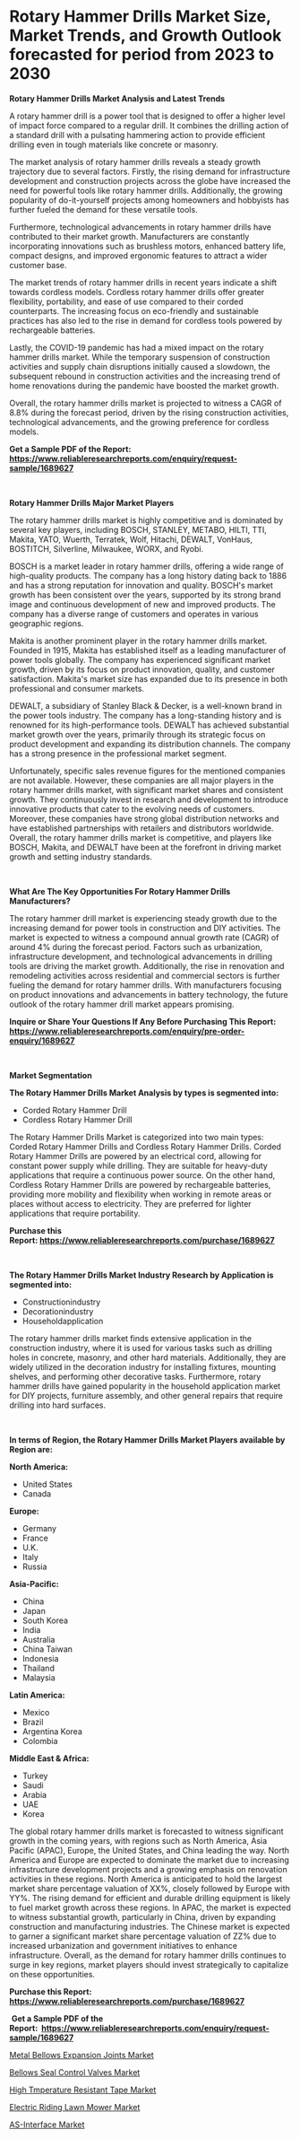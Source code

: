 <p><h1>Rotary Hammer Drills Market Size, Market Trends, and Growth Outlook forecasted for period from 2023 to 2030</h1></p><p><strong>Rotary Hammer Drills Market Analysis and Latest Trends</strong></p>
<p><p>A rotary hammer drill is a power tool that is designed to offer a higher level of impact force compared to a regular drill. It combines the drilling action of a standard drill with a pulsating hammering action to provide efficient drilling even in tough materials like concrete or masonry.</p><p>The market analysis of rotary hammer drills reveals a steady growth trajectory due to several factors. Firstly, the rising demand for infrastructure development and construction projects across the globe have increased the need for powerful tools like rotary hammer drills. Additionally, the growing popularity of do-it-yourself projects among homeowners and hobbyists has further fueled the demand for these versatile tools.</p><p>Furthermore, technological advancements in rotary hammer drills have contributed to their market growth. Manufacturers are constantly incorporating innovations such as brushless motors, enhanced battery life, compact designs, and improved ergonomic features to attract a wider customer base.</p><p>The market trends of rotary hammer drills in recent years indicate a shift towards cordless models. Cordless rotary hammer drills offer greater flexibility, portability, and ease of use compared to their corded counterparts. The increasing focus on eco-friendly and sustainable practices has also led to the rise in demand for cordless tools powered by rechargeable batteries.</p><p>Lastly, the COVID-19 pandemic has had a mixed impact on the rotary hammer drills market. While the temporary suspension of construction activities and supply chain disruptions initially caused a slowdown, the subsequent rebound in construction activities and the increasing trend of home renovations during the pandemic have boosted the market growth.</p><p>Overall, the rotary hammer drills market is projected to witness a CAGR of 8.8% during the forecast period, driven by the rising construction activities, technological advancements, and the growing preference for cordless models.</p></p>
<p><strong>Get a Sample PDF of the Report:&nbsp; <a href="https://www.reliableresearchreports.com/enquiry/request-sample/1689627">https://www.reliableresearchreports.com/enquiry/request-sample/1689627</a></strong></p>
<p>&nbsp;</p>
<p><strong>Rotary Hammer Drills Major Market Players</strong></p>
<p><p>The rotary hammer drills market is highly competitive and is dominated by several key players, including BOSCH, STANLEY, METABO, HILTI, TTI, Makita, YATO, Wuerth, Terratek, Wolf, Hitachi, DEWALT, VonHaus, BOSTITCH, Silverline, Milwaukee, WORX, and Ryobi. </p><p>BOSCH is a market leader in rotary hammer drills, offering a wide range of high-quality products. The company has a long history dating back to 1886 and has a strong reputation for innovation and quality. BOSCH's market growth has been consistent over the years, supported by its strong brand image and continuous development of new and improved products. The company has a diverse range of customers and operates in various geographic regions. </p><p>Makita is another prominent player in the rotary hammer drills market. Founded in 1915, Makita has established itself as a leading manufacturer of power tools globally. The company has experienced significant market growth, driven by its focus on product innovation, quality, and customer satisfaction. Makita's market size has expanded due to its presence in both professional and consumer markets.</p><p>DEWALT, a subsidiary of Stanley Black & Decker, is a well-known brand in the power tools industry. The company has a long-standing history and is renowned for its high-performance tools. DEWALT has achieved substantial market growth over the years, primarily through its strategic focus on product development and expanding its distribution channels. The company has a strong presence in the professional market segment.</p><p>Unfortunately, specific sales revenue figures for the mentioned companies are not available. However, these companies are all major players in the rotary hammer drills market, with significant market shares and consistent growth. They continuously invest in research and development to introduce innovative products that cater to the evolving needs of customers. Moreover, these companies have strong global distribution networks and have established partnerships with retailers and distributors worldwide. Overall, the rotary hammer drills market is competitive, and players like BOSCH, Makita, and DEWALT have been at the forefront in driving market growth and setting industry standards.</p></p>
<p>&nbsp;</p>
<p><strong>What Are The Key Opportunities For Rotary Hammer Drills Manufacturers?</strong></p>
<p><p>The rotary hammer drill market is experiencing steady growth due to the increasing demand for power tools in construction and DIY activities. The market is expected to witness a compound annual growth rate (CAGR) of around 4% during the forecast period. Factors such as urbanization, infrastructure development, and technological advancements in drilling tools are driving the market growth. Additionally, the rise in renovation and remodeling activities across residential and commercial sectors is further fueling the demand for rotary hammer drills. With manufacturers focusing on product innovations and advancements in battery technology, the future outlook of the rotary hammer drill market appears promising.</p></p>
<p><strong>Inquire or Share Your Questions If Any Before Purchasing This Report: <a href="https://www.reliableresearchreports.com/enquiry/pre-order-enquiry/1689627">https://www.reliableresearchreports.com/enquiry/pre-order-enquiry/1689627</a></strong></p>
<p>&nbsp;</p>
<p><strong>Market Segmentation</strong></p>
<p><strong>The Rotary Hammer Drills Market Analysis by types is segmented into:</strong></p>
<p><ul><li>Corded Rotary Hammer Drill</li><li>Cordless Rotary Hammer Drill</li></ul></p>
<p><p>The Rotary Hammer Drills Market is categorized into two main types: Corded Rotary Hammer Drills and Cordless Rotary Hammer Drills. Corded Rotary Hammer Drills are powered by an electrical cord, allowing for constant power supply while drilling. They are suitable for heavy-duty applications that require a continuous power source. On the other hand, Cordless Rotary Hammer Drills are powered by rechargeable batteries, providing more mobility and flexibility when working in remote areas or places without access to electricity. They are preferred for lighter applications that require portability.</p></p>
<p><strong>Purchase this Report:&nbsp;<a href="https://www.reliableresearchreports.com/purchase/1689627">https://www.reliableresearchreports.com/purchase/1689627</a></strong></p>
<p>&nbsp;</p>
<p><strong>The Rotary Hammer Drills Market Industry Research by Application is segmented into:</strong></p>
<p><ul><li>Constructionindustry</li><li>Decorationindustry</li><li>Householdapplication</li></ul></p>
<p><p>The rotary hammer drills market finds extensive application in the construction industry, where it is used for various tasks such as drilling holes in concrete, masonry, and other hard materials. Additionally, they are widely utilized in the decoration industry for installing fixtures, mounting shelves, and performing other decorative tasks. Furthermore, rotary hammer drills have gained popularity in the household application market for DIY projects, furniture assembly, and other general repairs that require drilling into hard surfaces.</p></p>
<p>&nbsp;</p>
<p><strong>In terms of Region, the Rotary Hammer Drills Market Players available by Region are:</strong></p>
<p>
    <p> <strong> North America: </strong>
        <ul>
            <li>United States</li>
            <li>Canada</li>
        </ul>
        </p> 
    <p> <strong> Europe: </strong>
        <ul>
            <li>Germany</li>
            <li>France</li>
            <li>U.K.</li>
            <li>Italy</li>
            <li>Russia</li>
        </ul>
        </p> 
    <p> <strong> Asia-Pacific: </strong>
        <ul>
            <li>China</li>
            <li>Japan</li>
            <li>South Korea</li>
            <li>India</li>
            <li>Australia</li>
            <li>China Taiwan</li>
            <li>Indonesia</li>
            <li>Thailand</li>
            <li>Malaysia</li>
        </ul>
        </p> 
    <p> <strong> Latin America: </strong>
        <ul>
            <li>Mexico</li>
            <li>Brazil</li>
            <li>Argentina Korea</li>
            <li>Colombia</li>
        </ul>
        </p> 
    <p> <strong> Middle East & Africa: </strong>
        <ul>
            <li>Turkey</li>
            <li>Saudi</li>
            <li>Arabia</li>
            <li>UAE</li>
            <li>Korea</li>
        </ul>
    </p>
    </p>
<p><p>The global rotary hammer drills market is forecasted to witness significant growth in the coming years, with regions such as North America, Asia Pacific (APAC), Europe, the United States, and China leading the way. North America and Europe are expected to dominate the market due to increasing infrastructure development projects and a growing emphasis on renovation activities in these regions. North America is anticipated to hold the largest market share percentage valuation of XX%, closely followed by Europe with YY%. The rising demand for efficient and durable drilling equipment is likely to fuel market growth across these regions. In APAC, the market is expected to witness substantial growth, particularly in China, driven by expanding construction and manufacturing industries. The Chinese market is expected to garner a significant market share percentage valuation of ZZ% due to increased urbanization and government initiatives to enhance infrastructure. Overall, as the demand for rotary hammer drills continues to surge in key regions, market players should invest strategically to capitalize on these opportunities.</p></p>
<p><strong>Purchase this Report: <a href="https://www.reliableresearchreports.com/purchase/1689627">https://www.reliableresearchreports.com/purchase/1689627</a></strong></p>
<p>&nbsp;<strong>Get a Sample PDF of the Report:&nbsp;&nbsp;<a href="https://www.reliableresearchreports.com/enquiry/request-sample/1689627">https://www.reliableresearchreports.com/enquiry/request-sample/1689627</a></strong></p>
<p><strong></strong></p>
<p><p><a href="https://medium.com/@jamesday5g/metal-bellows-expansion-joints-market-the-key-to-successful-business-strategy-forecast-till-2030-aab4e7503d44">Metal Bellows Expansion Joints Market</a></p><p><a href="https://www.linkedin.com/pulse/bellows-seal-control-valves-market-size-growth-forecast-b2dwe/">Bellows Seal Control Valves Market</a></p><p><a href="https://www.linkedin.com/pulse/high-tmperature-resistant-tape-market-size-share-amp-pdite/">High Tmperature Resistant Tape Market</a></p><p><a href="https://www.linkedin.com/pulse/electric-riding-lawn-mower-market-insights-players-forecast-tozje/">Electric Riding Lawn Mower Market</a></p><p><a href="https://medium.com/@raymondgray765/as-interface-market-size-market-outlook-and-market-forecast-2023-to-2030-5dd900f6bbf6">AS-Interface Market</a></p></p>